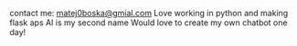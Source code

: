 contact me: matej0boska@gmial.com
Love working in python and making flask aps
AI is my second name
Would love to create my own chatbot one day!
<!---
matejboska-dev/matejboska-dev is a ✨ special ✨ repository because its `README.md` (this file) appears on your GitHub profile.
You can click the Preview link to take a look at your changes.
--->

